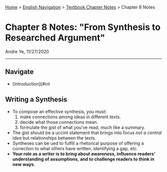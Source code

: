 [Home](https://andre-ye.github.io) > [English Navigation](https://andre-ye.github.io/english/english_navigation) > [Textbook Chapter Notes](https://andre-ye.github.io/english/english_navigation#textbook-chapter-notes) > Chapter 8 Notes

# Chapter 8 Notes: "From Synthesis to Researched Argument"
Andre Ye, 11/27/2020

---

## Navigate
- [Introduction](#int

## Writing a Synthesis
- To compose an effective synthesis, you must:
  1. make connections among ideas in different texts.
  2. decide what those connections mean.
  3. formulate the gist of what you've read, much like a summary.
- The gist should be a uccint statement that brings into focus *not a central idea* but relationships between the texts.
- Syntheses can be ued to fulfill a rhetorical purpose of offering a correction to what others have written, identifying a gap, etc.
- **Your role as a writer is to bring about awareness, influence readers' understanding of assumptions, and to challenge readers to think in new ways**.
